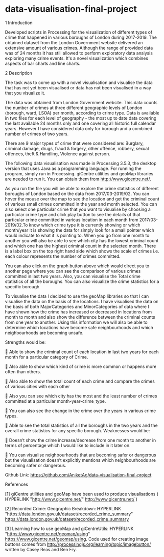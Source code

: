 # data-visualisation-final-project
1 Introduction 

Developed scripts in Processing for the visualization of different types of crime that happened in various boroughs of
London during 2017-2019. The obtained dataset from the London Government website delivered an extensive amount of
various crimes. Although the range of provided data was of 24 months it has still allowed to perform exploratory data
analysis exploring many crime events. It's a novel visualization which combines aspects of bar charts and line charts.

2 Description 

The task was to come up with a novel visualisation and visualise the data that has not yet been visualised or data has not been visualised in a way that you visualize it. 

The data was obtained from London Government website. This data counts the number of crimes at three different geographic levels of London (borough, ward, LSOA) per month, according to crime type. Data is available in two files for each level of geography - the most up to date data covering the last available 24 months only and one covering all historic full calendar years. However I have considered data only for borough and a combined number of crimes of two years.   

There are 9 major types of crime that were considered are: Burglary, criminal damage, drugs, fraud & forgery, other offence, robbery, sexual offences, theft & Handling, Violence against person. 

The following data visualisation was made in Processing 3.5.3, the desktop version that uses Java as a programming language. For running the program, simply run in Processing. giCentre utilities and geoMap libraries are needed to run it. You can obtain them from http://www.gicentre.net/.

As you run the file you will be able to explore the crime statistics of different boroughs of London based on the data from 2017/03-2019/02. You can hover the mouse over the map to see the location and get the criminal count of various small crimes committed in the year and month selected. You can also select one particular crime that you want to visualise by choosing a particular crime type and click play button to see the details of that particular crime committed in various location in each month from 2017/03-2019/02.To know which crime type it is currently showing or which month/year it is showing the data for simply look for a small pointer which would indicate to what it is pointing to. When you go from one month to another you will also be able to see which city has the lowest criminal count and which one has the highest criminal count in the selected month. There is a label box on the top right hand side which shows the scale of crimes i.e. each colour represents the number of crimes committed.  

You can also click on the graph button above which would direct you to another page where you can see the comparison of various crimes committed in last two years. Also, you can visualise the Total crime statistics of all the boroughs. You can also visualize the crime statistics for a specific borough. 

To visualise the data I decided to use the geoMap libraries so that I can visualise the data on the basis of the locations. I have visualised the data on the basis of both MajorCategories and MinorCategories of data where I have shown how the crime has increased or decreased in locations from month to month and also show the difference between the criminal counts from one year to another. Using this information we will also be able to determine which locations have become safe neighbourhoods and which neighbourhoods are becoming unsafe.  

Strengths would be: 

 Able to show the criminal count of each location in last two years for each month for a particular category of Crime. 

 Also able to show which kind of crime is more common or happens more often than others. 

 Also able to show the total count of each crime and compare the crimes of various cities with each other 

 Also you can see which city has the most and the least number of crimes committed at a particular month-year-crime_type. 

 You can also see the change in the crime over the years in various crime types.  

 Able to see the total statistics of all the boroughs in the two years and the overall crime statistics for any specific borough. 
Weaknesses would be: 

 Doesn’t show the crime increase/decrease from one month to another in terms of percentage which I would like to include in it later on. 

 You can visualise neighbourhoods that are becoming safer or dangerous but the visualisation doesn’t explicitly mentions which neighbourhoods are becoming safer or dangerous. 

Github Link: https://github.com/AniketAg/data-visualisation-final-project   

References 
 
[1]  giCentre utilities and geoMap have been used to produce visualisations (  HYPERLINK "http://www.gicentre.net/"  http://www.gicentre.net/ ) 

[2]  Recorded Crime: Geographic Breakdown:   HYPERLINK "https://data.london.gov.uk/dataset/recorded_crime_summary"  https://data.london.gov.uk/dataset/recorded_crime_summary  

[3]  Learning how to use geoMap and giCentreUtils:   HYPERLINK "https://www.gicentre.net/geomap/using"  https://www.gicentre.net/geomap/using. Code used for creating image buttons comes from http://processingjs.org/learning/topic/imagebutton/ written by Casey Reas and Ben Fry. 
 
 
